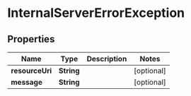 

# InternalServerErrorException

## Properties

Name | Type | Description | Notes
------------ | ------------- | ------------- | -------------
**resourceUri** | **String** |  |  [optional]
**message** | **String** |  |  [optional]



